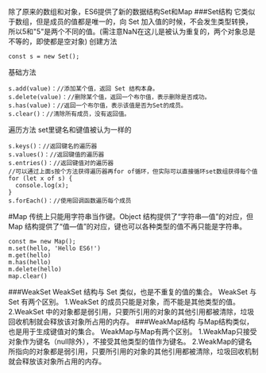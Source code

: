 除了原来的数组和对象，ES6提供了新的数据结构Set和Map
###Set结构
它类似于数组，但是成员的值都是唯一的，向 Set 加入值的时候，不会发生类型转换，所以5和"5"是两个不同的值。(需注意NaN在这儿是被认为重复的，两个对象总是不等的，即使都是空对象)
创建方法
```
const s = new Set(); 
```
基础方法
```
s.add(value)：//添加某个值，返回 Set 结构本身。
s.delete(value)：//删除某个值，返回一个布尔值，表示删除是否成功。
s.has(value)：//返回一个布尔值，表示该值是否为Set的成员。
s.clear()：//清除所有成员，没有返回值。
```
遍历方法
set里键名和键值被认为一样的
```
s.keys()：//返回键名的遍历器
s.values()：//返回键值的遍历器
s.entries()：//返回键值对的遍历器
//可以通过上面s按个方法获得遍历器再for of循环，但实际可以直接循环set数组获得每个值
for (let x of s) {
  console.log(x);
}
s.forEach()：//使用回调函数遍历每个成员
```
#Map
传统上只能用字符串当作键。Object 结构提供了“字符串—值”的对应，但Map 结构提供了“值—值”的对应，键也可以各种类型的值不再只能是字符串。
```
const m= new Map();
m.set(hello, 'Hello ES6!') 
m.get(hello)
m.has(hello)  
m.delete(hello)
map.clear()
```
###WeakSet
WeakSet 结构与 Set 类似，也是不重复的值的集合。
WeakSet 与 Set 有两个区别。
1.WeakSet 的成员只能是对象，而不能是其他类型的值。
2.WeakSet 中的对象都是弱引用，只要所引用的对象的其他引用都被清除，垃圾回收机制就会释放该对象所占用的内存。
###WeakMap结构
与Map结构类似，也是用于生成键值对的集合。
WeakMap与Map有两个区别。
1.WeakMap只接受对象作为键名（null除外），不接受其他类型的值作为键名。
2.WeakMap的键名所指向的对象都是弱引用，只要所引用的对象的其他引用都被清除，垃圾回收机制就会释放该对象所占用的内存。